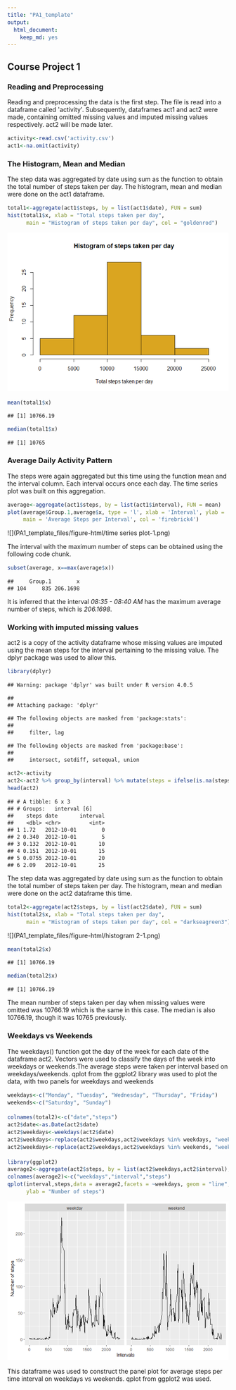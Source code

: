 ```yaml
---
title: "PA1_template"
output: 
  html_document: 
    keep_md: yes
---
```




## Course Project 1
### Reading and Preprocessing
Reading and preprocessing the data is the first step. The file is read into a dataframe called 'activity'. Subsequently, dataframes act1 and act2 were made, containing omitted missing values and imputed missing values respectively. act2 will be made later.


```r
activity<-read.csv('activity.csv')
act1<-na.omit(activity)
```
### The Histogram, Mean and Median
The step data was aggregated by date using sum as the function to obtain the total number of steps taken per day. The histogram, mean and median were done on the act1 dataframe.


```r
total1<-aggregate(act1$steps, by = list(act1$date), FUN = sum)
hist(total1$x, xlab = "Total steps taken per day",
      main = "Histogram of steps taken per day", col = "goldenrod")
```

![](PA1_template_files/figure-html/histogram-1.png)<!-- -->

```r
mean(total1$x)
```

```
## [1] 10766.19
```

```r
median(total1$x)
```

```
## [1] 10765
```

### Average Daily Activity Pattern
The steps were again aggregated but this time using the function mean and the interval column. Each interval occurs once each day. The time series plot was built on this aggregation. 

```r
average<-aggregate(act1$steps, by = list(act1$interval), FUN = mean)
plot(average$Group.1,average$x, type = 'l', xlab = 'Interval', ylab = 'No. of Steps',
     main = 'Average Steps per Interval', col = 'firebrick4')
```

![](PA1_template_files/figure-html/time series plot-1.png)<!-- -->

The interval with the maximum number of steps can be obtained using the following code chunk.

```r
subset(average, x==max(average$x))
```

```
##     Group.1        x
## 104     835 206.1698
```
It is inferred that the interval *08:35 - 08:40 AM* has the maximum average number of steps, which is *206.1698*.

### Working with imputed missing values
act2 is a copy of the activity dataframe whose missing values are imputed using the mean steps for the interval pertaining to the missing value. The dplyr package was used to allow this.

```r
library(dplyr)
```

```
## Warning: package 'dplyr' was built under R version 4.0.5
```

```
## 
## Attaching package: 'dplyr'
```

```
## The following objects are masked from 'package:stats':
## 
##     filter, lag
```

```
## The following objects are masked from 'package:base':
## 
##     intersect, setdiff, setequal, union
```

```r
act2<-activity
act2<-act2 %>% group_by(interval) %>% mutate(steps = ifelse(is.na(steps), mean(steps,na.rm=TRUE), steps))
head(act2)
```

```
## # A tibble: 6 x 3
## # Groups:   interval [6]
##    steps date       interval
##    <dbl> <chr>         <int>
## 1 1.72   2012-10-01        0
## 2 0.340  2012-10-01        5
## 3 0.132  2012-10-01       10
## 4 0.151  2012-10-01       15
## 5 0.0755 2012-10-01       20
## 6 2.09   2012-10-01       25
```
The step data was aggregated by date using sum as the function to obtain the total number of steps taken per day. The histogram, mean and median were done on the act2 dataframe this time.


```r
total2<-aggregate(act2$steps, by = list(act2$date), FUN = sum)
hist(total2$x, xlab = "Total steps taken per day",
      main = "Histogram of steps taken per day", col = "darkseagreen3")
```

![](PA1_template_files/figure-html/histogram 2-1.png)<!-- -->

```r
mean(total2$x)
```

```
## [1] 10766.19
```

```r
median(total2$x)
```

```
## [1] 10766.19
```
The mean number of steps taken per day when missing values were omitted was 10766.19 which is the same in this case. The median is also 10766.19, though it was 10765 previously.

### Weekdays vs Weekends
The weekdays() function got the day of the week for each date of the dataframe act2. Vectors were used to classify the days of the week into weekdays or weekends.The average steps were taken per interval based on weekdays/weekends. qplot from the ggplot2 library was used to plot the data, with two panels for weekdays and weekends

```r
weekdays<-c("Monday", "Tuesday", "Wednesday", "Thursday", "Friday")
weekends<-c("Saturday", "Sunday")

colnames(total2)<-c("date","steps")
act2$date<-as.Date(act2$date)
act2$weekdays<-weekdays(act2$date)
act2$weekdays<-replace(act2$weekdays,act2$weekdays %in% weekdays, "weekday")
act2$weekdays<-replace(act2$weekdays,act2$weekdays %in% weekends, "weekend")

library(ggplot2)
average2<-aggregate(act2$steps, by = list(act2$weekdays,act2$interval), FUN = mean)
colnames(average2)<-c("weekdays","interval","steps")
qplot(interval,steps,data = average2,facets = ~weekdays, geom = "line", xlab = "Intervals",
      ylab = "Number of steps")
```

![](PA1_template_files/figure-html/weekdays-1.png)<!-- -->

This dataframe was used to construct the panel plot for average steps per time interval on weekdays vs weekends. qplot from ggplot2 was used. 

